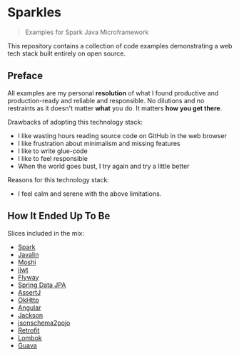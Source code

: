 # Sparkles

> Examples for Spark Java Microframework

This repository contains a collection of code examples demonstrating a web tech stack built entirely on open source.

## Preface

All examples are my personal **resolution** of what I found productive and production-ready and reliable and responsible.
No dilutions and no restraints as it doesn't matter **what** you do.
It matters **how you get there**.

Drawbacks of adopting this technology stack:

 - I like wasting hours reading source code on GitHub in the web browser
 - I like frustration about minimalism and missing features
 - I like to write glue-code
 - I like to feel responsible
 - When the world goes bust, I try again and try a little better

Reasons for this technology stack:

 - I feel calm and serene with the above limitations.


## How It Ended Up To Be

Slices included in the mix:

 - [Spark](http://sparkjava.com/documentation#getting-started)
 - [Javalin](https://javalin.io/documentation#getting-started)
 - [Moshi](https://github.com/square/moshi)
 - [jjwt](https://github.com/jwtk/jjwt#quickstart)
 - [Flyway](https://flywaydb.org/documentation/migrations#versioned-migrations)
 - [Spring Data JPA](https://docs.spring.io/spring-data/jpa/docs/current/reference/html/)
 - [AssertJ](http://joel-costigliola.github.io/assertj/index.html)
 - [OkHttp](https://github.com/square/okhttp/wiki/Recipes)
 - [Angular](http://angular.io/)
 - [Jackson](https://github.com/FasterXML)
 - [jsonschema2pojo](http://www.jsonschema2pojo.org/)
 - [Retrofit](http://square.github.io/retrofit/)
 - [Lombok](https://projectlombok.org/features/all)
 - [Guava](https://github.com/google/guava/wiki)
